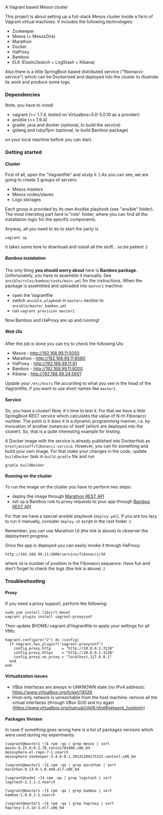 A Vagrant based Mesos cluster

This project is about setting up a full-stack Mesos cluster inside a farm of Vagrant virtual machines.
It includes the following technologies:

  * Zookeeper
  * Mesos (+ MesosDns)
  * Marathon
  * Docker
  * HaProxy
  * Bamboo
  * ELK (ElasticSearch + LogStash + Kibana)

Also there is a little SpringBoot based distributed service ("fibonacci-service") which can be Dockerized
and deployed into the cluster to illustrate its work and produce some logs.


### Dependencies

Note, you have to install

  * vagrant (>= 1.7.4, tested on Virtualbox=5.0-5.0.10 as a provider)
  * ansible (>= 1.9.4)
  * gradle, java and docker (optional, to build the service)
  * golang and ruby/fpm (optional, to build Bamboo package)

on your local machine before you can start.


### Getting started

#### Cluster

First of all, open the "Vagrantfile" and study it :) As you can see, we are going to create 3 groups of servers:

  * Mesos masters
  * Mesos nodes/slaves
  * Logs storages

Each group is provided by its own Ansible playbook (see "ansible" folder). The most intersting part here is
"role" folder, where you can find all the installation logic for the specific components.

Anyway, all you need to do to start the party is

```
vagrant up
```

It takes some time to download and install all the stuff... so be patient :)

##### Bamboo instalation

The only thing **you should worry about** here is **Bamboo package**. Unfortunately, you have to assemble it manually.
See `ansible/roles/bamboo/tasks/main.yml` for the instructions. When the package is assembled and uploaded
into `master1` machine:

  * open the Vagrantfile
  * switch `ansible.playbook` in `masters` section to `ansible/master_bamboo.yml`
  * run `vagrant provision master1`

Now Bamboo and HaProxy are up and running!

##### Web UIs

After the job is done you can try to check the following UIs:

 * Mesos    - http://192.168.99.11:5050
 * Marathon - http://192.168.99.11:8080
 * HaProxy  - http://192.168.99.11:81
 * Bamboo   - http://192.168.99.11:8000
 * Kibana   - http://192.168.99.24:5601

Update your `/etc/hosts` file according to what you see in the head of the Vagrantfile,
if you want to use short names like `master1`.


#### Service

So, you have a cluster! Now, it's time to test it. For that we have a little SpringBoot
REST service which calculates the value of N-th Fibonacci number. The point is it does it
in a dynamic programming manner, i.e. by invocation of another instances of itself
(which are deployed into the cluster). So, that is a quite interesting example for testing.

A Docker image with the service is already published into DockerHub as `krestjaninoff/fibonacci-service`.
However, you can fix something and build your own image. For that make your changes in the code,
update `buildDocker` task in `build.gradle` file and run

```
gradle buildDocker
```

#### Running on the cluster

To run the image on the cluster you have to perform two steps:

  * deploy the image through [Marathon REST API](https://mesosphere.github.io/marathon/docs/rest-api.html)
  * set up a Bamboo rule to proxy requests to your app through [Bamboo REST API](https://github.com/QubitProducts/bamboo)

For that we have a special ansible playbook (`deploy.yml`). If you are too lazy to run it manually,
consider `deploy.sh` script in the root folder :)

Remember, you can use Marathon UI (the link is above) to observer the deployment progress.

Once the app is deployed you can easily invoke it through HaProxy:

```
http://192.168.99.11:5000/service/fibonacci/10
```

where `10` is number of position in the Fibonacci sequence. Have fun and don't forget to check the logs (the link is above) :)


### Troubleshooting

#### Proxy

If you need a proxy support, perform the following:

```
sudo yum install libvirt-devel
vagrant plugin install vagrant-proxyconf
```

Then update $HOME/.vagrant.d/Vagrantfile to apply your settings for all VMs:

```
Vagrant.configure("2") do |config|
  if Vagrant.has_plugin?("vagrant-proxyconf")
    config.proxy.http     = "http://10.0.0.1:3128"
    config.proxy.https    = "http://10.0.0.1:3128"
    config.proxy.no_proxy = "localhost,127.0.0.1"
  end
end
```

#### Virtualization issues

  * VBox interfaces are always in UNKNOWN state (no IPv4 address): https://www.virtualbox.org/ticket/14526
  * Host-only network is unreachable from the host machine: remove all the virtual interfaces (through VBox GUI) and try again (https://www.virtualbox.org/manual/ch06.html#network_hostonly)

#### Packages Version

In case if something goes wrong here is a list of packages versions which were used during my experiments:

```
[vagrant@master1 ~]$ rpm -qa | grep mesos | sort
mesos-0.25.0-0.2.70.centos701406.x86_64
mesosphere-el-repo-7-1.noarch
mesosphere-zookeeper-3.4.6-0.1.20141204175332.centos7.x86_64

[vagrant@master1 ~]$ rpm -qa | grep marathon | sort
marathon-0.13.0-1.0.440.el7.x86_64

[vagrant@node1 ~]$ rpm -qa | grep logstash | sort
logstash-2.1.1-1.noarch

[vagrant@master1 ~]$ rpm -qa | grep bamboo | sort
bamboo-1.0.0_1-1.noarch

[vagrant@master1 ~]$ rpm -qa | grep haproxy | sort
haproxy-1.5.14-3.el7.x86_64
```
